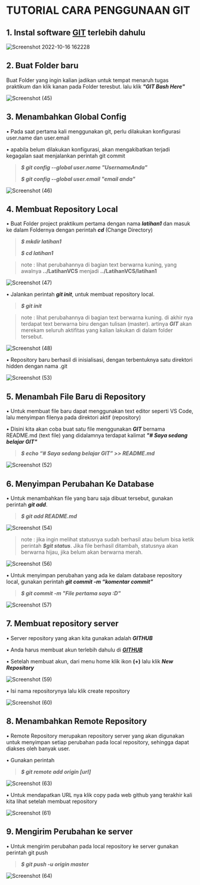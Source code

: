# TUTORIAL CARA PENGGUNAAN GIT
## 1. Instal software [GIT](https://git-scm.com/downloads) terlebih dahulu
![Screenshot 2022-10-16 162228](https://user-images.githubusercontent.com/94947436/196030518-384ea109-1c32-488a-aed8-8274e110da1a.png)

## 2. Buat Folder baru 
Buat Folder yang ingin kalian jadikan untuk tempat menaruh tugas praktikum dan klik kanan pada Folder teresbut. lalu klik ***"GIT Bash Here"***

![Screenshot (45)](https://user-images.githubusercontent.com/94947436/196030797-a4efc7fa-413f-489c-91f5-63e77af1a8d1.png)

## 3. Menambahkan Global Config
• Pada saat pertama kali menggunakan git, perlu dilakukan konfigurasi
user.name dan user.email

• apabila belum dilakukan konfigurasi, akan mengakibatkan terjadi kegagalan
saat menjalankan perintah git commit
> ***$ git config --global user.name "UsernameAnda"***
> 
> ***$ git config --global user.email "email anda"***

![Screenshot (46)](https://user-images.githubusercontent.com/94947436/196031262-f3192111-77d2-4948-bd93-2516844b0f64.png)

## 4. Membuat Repository Local
• Buat Folder project praktikum pertama dengan nama ***latihan1*** dan masuk ke dalam Foldernya dengan perintah ***cd*** (Change Directory)
> ***$ mkdir latihan1***
> 
> ***$ cd latihan1***

>note : lihat perubahannya di bagian text berwarna kuning, yang awalnya **../LatihanVCS** menjadi **../LatihanVCS/latihan1**

![Screenshot (47)](https://user-images.githubusercontent.com/94947436/196032306-9dba0c31-6977-4d5f-ba4b-34888f0c6710.png)

• Jalankan perintah ***git init***, untuk membuat repository local.
> ***$ git init***

>note : lihat perubahannya di bagian text berwarna kuning. di akhir nya terdapat text berwarna biru dengan tulisan (master). artinya ***GIT*** akan merekam seluruh aktifitas yang kalian lakukan di dalam folder tersebut.

![Screenshot (48)](https://user-images.githubusercontent.com/94947436/196033378-244af89f-3e79-415f-a9eb-ef3b5941551b.png)

• Repository baru berhasil di inisialisasi, dengan terbentuknya satu
direktori hidden dengan nama .git

![Screenshot (53)](https://user-images.githubusercontent.com/94947436/196033388-8a5b7908-5918-41ef-9d23-09f78b029414.png)


## 5. Menambah File Baru di Repository
• Untuk membuat file baru dapat menggunakan text editor seperti VS Code, lalu menyimpan filenya pada direktori aktif (repository)

• Disini kita akan coba buat satu file menggunakan ***GIT*** bernama README.md (text file) yang didalamnya terdapat kalimat ***"# Saya sedang belajar GIT"***

> ***$ echo “# Saya sedang belajar GIT” >> README.md***

![Screenshot (52)](https://user-images.githubusercontent.com/94947436/196034177-c6afce95-ab5b-4fdb-b042-841d3b531aa1.png)

## 6. Menyimpan Perubahan Ke Database
• Untuk menambahkan file yang baru saja dibuat tersebut, gunakan perintah ***git add***.

> ***$ git add README.md***

![Screenshot (54)](https://user-images.githubusercontent.com/94947436/196034694-053fb1b3-e171-4cdf-932a-09e187c17d2c.png)

>note : jika ingin melihat statusnya sudah berhasil atau belum bisa ketik perintah ***$git status***. Jika file berhasil ditambah, statusnya akan berwarna hijau, jika belum akan berwarna merah.

![Screenshot (56)](https://user-images.githubusercontent.com/94947436/196034973-3c1c22a1-8bb1-4c7a-95ae-4ca8c9405ab0.png)

• Untuk menyimpan perubahan yang ada ke dalam database repository local, gunakan perintah ***git commit -m “komentar commit”***

> ***$ git commit -m "File pertama saya :D"***

![Screenshot (57)](https://user-images.githubusercontent.com/94947436/196035307-e75752ef-8a42-4e8b-ab46-22e921fdb745.png)

## 7. Membuat repository server
• Server repository yang akan kita gunakan adalah ***GITHUB***

• Anda harus membuat akun terlebih dahulu di ***[GITHUB](http://github.com)***

• Setelah membuat akun, dari menu home klik ikon **(+)** lalu klik ***New Repository***

![Screenshot (59)](https://user-images.githubusercontent.com/94947436/196035496-10c21207-e789-4e80-9bf4-5054398e40c0.png)

• Isi nama repositorynya lalu klik create repository 

![Screenshot (60)](https://user-images.githubusercontent.com/94947436/196035591-4f500bb5-c8c5-429a-a77b-d2a649aa0cb5.png)

## 8. Menambahkan Remote Repository
• Remote Repository merupakan repository server yang akan digunakan untuk menyimpan setiap perubahan pada local repository, sehingga dapat diakses oleh banyak user.

• Gunakan perintah
> ***$ git remote add origin [url]***

![Screenshot (63)](https://user-images.githubusercontent.com/94947436/196036003-afdc379e-5048-4350-96d2-d5b148211ef3.png)

• Untuk mendapatkan URL nya klik copy pada web github yang terakhir kali kita lihat setelah membuat repository

![Screenshot (61)](https://user-images.githubusercontent.com/94947436/196036070-c34df9ef-30c2-4d9b-9ffb-7342c5353127.png)

## 9. Mengirim Perubahan ke server
• Untuk mengirim perubahan pada local repository ke server gunakan perintah git push
> ***$ git push -u origin master***

![Screenshot (64)](https://user-images.githubusercontent.com/94947436/196036252-2e137ebd-21e4-4e05-bcbc-5acc4031bfee.png)

